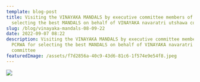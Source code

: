 ```yaml
---
template: blog-post
title: Visiting the VINAYAKA MANDALS by executive committee members of PCRWA for
  selecting the best MANDALS on behalf of VINAYAKA navaratri utshawa committee
slug: /blog/vinayaka-mandals-08-09-22
date: 2022-09-07 08:22
description: Visiting the VINAYAKA MANDALS by executive committee members of
  PCRWA for selecting the best MANDALS on behalf of VINAYAKA navaratri utshawa
  committee
featuredImage: /assets/f7d2856a-40c9-43d6-81c6-1f574e9e54f8.jpeg
---
```

![](/assets/4f1005a4-1d97-4499-92aa-5dab3093de0d.jpeg)